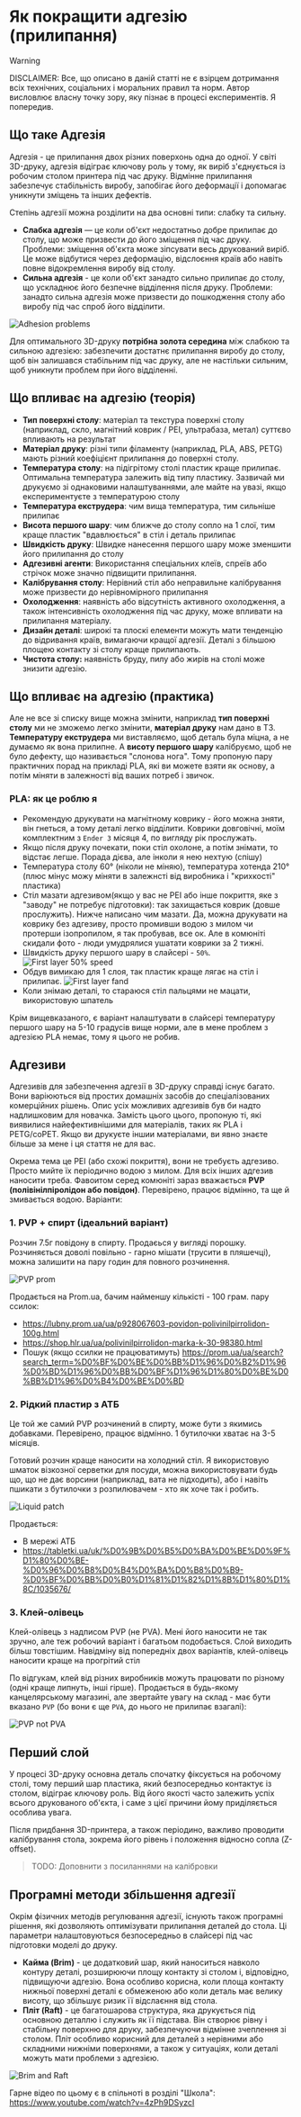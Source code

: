 # Як покращити адгезію (прилипання)

> [!WARNING]  
> DISCLAIMER: Все, що описано в даній статті не є взірцем дотримання
> всіх технічних, соціальних і моральних правил та норм.
> Автор висловлює власну точку зору, яку пізнає в процесі експериментів. Я попередив.


## Що таке Адгезія

Адгезія - це прилипання двох різних поверхонь одна до одної. У світі 3D-друку, адгезія відіграє ключову роль у тому, як виріб з'єднується із робочим столом принтера під час друку. Відмінне прилипання забезпечує стабільність виробу, запобігає його деформації і допомагає уникнути зміщень та інших дефектів.

Степінь адгезії можна розділити на два основні типи: слабку та сильну.

- **Слабка адгезія** — це коли об'єкт недостатньо добре прилипає до столу, що може призвести до його зміщення під час друку. Проблеми: зміщення об'єкта може зіпсувати весь друкований виріб. Це може відбутися через деформацію, відслоєння країв або навіть повне відокремлення виробу від столу.
- **Сильна адгезія** - це коли об'єкт занадто сильно прилипає до столу, що ускладнює його безпечне відділення після друку.
Проблеми: занадто сильна адгезія може призвести до пошкодження столу або виробу під час спроб його відділити.

![Adhesion problems](./img/adhesionProblems.png)

Для оптимального 3D-друку **потрібна золота середина** між слабкою та сильною адгезією: забезпечити достатнє прилипання виробу до столу, щоб він залишався стабільним під час друку, але не настільки сильним, щоб уникнути проблем при його відділенні.


## Що впливає на адгезію (теорія)

- **Тип поверхні столу**: матеріал та текстура поверхні столу (наприклад, скло, магнітний коврик / PEI, ультрабаза, метал) суттєво впливають на результат
- **Матеріал друку**: різні типи філаменту (наприклад, PLA, ABS, PETG) мають різний коефіцієнт прилипання до поверхні столу.
- **Температура столу**: на підігрітому столі пластик краще прилипає. Оптимальна температура залежить від типу пластику. Зазвичай ми друкуємо зі однаковими налаштуваннями, але майте на увазі, якщо експериментуєте з температурою столу
- **Температура екструдера**: чим вища температура, тим сильніше прилипає
- **Висота першого шару**: чим ближче до столу сопло на 1 слої, тим краще пластик "вдавлюється" в стіл і деталь прилипає
- **Швидкість друку**: Швидке нанесення першого шару може зменшити його прилипання до столу
- **Адгезивні агенти**: Використання спеціальних клеїв, спреїв або стрічок може значно підвищити прилипання.
- **Калібрування столу**: Нерівний стіл або неправильне калібрування може призвести до нерівномірного прилипання
- **Охолодження**: наявність або відсутність активного охолодження, а також інтенсивність охолодження під час друку, може впливати на прилипання матеріалу.
- **Дизайн деталі**: широкі та плоскі елементи можуть мати тенденцію до відривання країв, вимагаючи кращої адгезії. Деталі з більшою площею контакту зі столу краще прилипають.
- **Чистота столу:** наявність бруду, пилу або жирів на столі може знизити адгезію.


## Що впливає на адгезію (практика)

Але не все зі списку вище можна змінити, наприклад **тип поверхні столу** ми не зможемо легко змінити, **матеріал друку** нам дано в ТЗ. **Температуру екструдера** ми виставляємо, щоб деталь була міцна, а не думаємо як вона прилипне. А **висоту першого шару** калібруємо, щоб не було дефекту, що називається "слонова нога". Тому пропоную пару практичних порад на прикладі PLA, які ви можете взяти як основу, а потім міняти в залежності від ваших потреб і звичок.

### PLA: як це роблю я

- Рекомендую друкувати на магнітному коврику - його можна зняти, він гнеться, а тому деталі легко відділити. Коврики довговічні, моїм комплектним з `Ender 3` місяця 4, по вигляду рік прослужать.
- Якщо після друку почекати, поки стіл охолоне, а потім знімати, то відстає легше. Порада дієва, але інколи я нею нехтую (спішу)
- Температура столу 60° (ніколи не міняю), температура хотенда 210° (плюс мінус можу міняти в залежнсті від виробника і "крихкості" пластика)
- Стіл мазати адгезивом(якщо у вас не PEI або інше покриття, яке з "заводу" не потребує підготовки): так захищається коврик (довше прослужить). Нижче написано чим мазати. Да, можна друкувати на коврику без адгезиву, просто промивши водою з милом чи протерши ізопропилом, я так пробував, все ок. Але в комюніті скидали фото - люди умудрялися ушатати коврики за 2 тижні.
- Швидкість друку першого шару в слайсері - `50%`.
  ![First layer 50% speed](./img/firstLayer50percSpeed.png)
- Обдув вимикаю для 1 слоя, так пластик краще лягає на стіл і прилипає.
  ![First layer fand](./img/firstLayerFan.png)
- Коли знімаю деталі, то стараюся стіл пальцями не мацати, використовую шпатель

Крім вищевказаного, є варіант налаштувати в слайсері температуру першого шару на 5-10 градусів вище норми, але в мене проблем з адгезією PLA немає, тому я цього не робив.


## Адгезиви

Адгезивів для забезпечення адгезії в 3D-друку справді існує багато. Вони варіюються від простих домашніх засобів до спеціалізованих комерційних рішень. Опис усіх можливих адгезивів був би надто надлишковим для новачка. Замість цього цього, пропоную ті, які виявилися найефективнішими для матеріалів, таких як PLA і PETG/coPET.
Якщо ви друкуєте іншии матеріалами, ви явно знаєте більше за мене і ця стаття не для вас.

Окрема тема це PEI (або схожі покриття), вони не требуєть адгезиво. Просто мийте їх періодично водою з милом. Для всіх інших адгезив  наносити треба. Фавоитом серед комюніті зараз вважається **PVP (полівінілпіролідон або повідон)**. Перевірено, працює відмінно, та ще й змивається водою. Варіанти:

### 1. PVP + спирт (ідеальний варіант)

Розчин 7.5г повідону в спирту. Продаєься у вигляді порошку. Розчиняється доволі повільно - гарно мішати (трусити в пляшечці), можна залишити на пару годин для повного розчинення.

![PVP prom](img/pvpProm.png)

Продається на Prom.ua, бачим найменшу кількісті - 100 грам. пару ссилок:

- https://lubny.prom.ua/ua/p928067603-povidon-polivinilpirrolidon-100g.html
- https://shop.hlr.ua/ua/polivinilpirrolidon-marka-k-30-98380.html
- Пошук (якщо ссилки не працюватимуть) https://prom.ua/ua/search?search_term=%D0%BF%D0%BE%D0%BB%D1%96%D0%B2%D1%96%D0%BD%D1%96%D0%BB%D0%BF%D1%96%D1%80%D0%BE%D0%BB%D1%96%D0%B4%D0%BE%D0%BD


### 2. Рідкий пластир з АТБ

Це той же самий PVP розчинений в спирту, може бути з якимись добавками. Перевірено, працює відмінно. 1 бутилочки хватає на 3-5 місяців.

Готовий розчин краще наносити на холодний стіл. Я використовую шматок візкозної серветки для посуди, можна використовувати будь що, що не дає ворсини (наприклад, вата не підходить), або і навіть пшикати з бутилочки з розпилювачем - хто як хоче так і робить.

![Liquid patch](img/liquidPatch.png)

Продається:

- В мережі АТБ
- https://tabletki.ua/uk/%D0%9B%D0%B5%D0%BA%D0%BE%D0%9F%D1%80%D0%BE-%D0%96%D0%B8%D0%B4%D0%BA%D0%B8%D0%B9-%D0%BF%D0%BB%D0%B0%D1%81%D1%82%D1%8B%D1%80%D1%8C/1035676/ 

### 3. Клей-олівець

Клей-олівець з надписом PVP (не PVA). Мені його наносити не так зручно, але теж робочий варіант і багатьом подобається. Слой виходить більш товстішим. Навідміну від попередніх двох варіантів, клей-олівець наносити краще на прогрітий стіл

По відгукам, клей від різних виробників можуть працювати по різному (одні краще липнуть, інші гірше). Продається в будь-якому канцелярському магазині, але звертайте увагу на склад - має бути вказано `PVP` (бо вони є ще `PVA`, до нього не прилипає взагалі):

![PVP not PVA](img/pvpNotPva.png)


## Перший слой

У процесі 3D-друку основна деталь спочатку фіксується на робочому столі, тому перший шар пластика, який безпосередньо контактує із столом, відіграє ключову роль. Від його якості часто залежить успіх всього друкованого об'єкта, і саме з цієї причини йому приділяється особлива увага.

Після придбання 3D-принтера, а також періодино, важливо проводити калібрування стола, зокрема його рівень і положення відносно сопла (Z-offset).

> TODO: Доповнити з посиланнями на калібровки


## Програмні методи збільшення адгезії

Окрім фізичних методів регулювання адгезії, існують також програмні рішення, які дозволяють оптимізувати прилипання деталей до стола. Ці параметри налаштовуються безпосередньо в слайсері під час підготовки моделі до друку.

- **Кайма (Brim)** - це додатковий шар, який наноситься навколо контуру деталі, розширюючи площу контакту зі столом і, відповідно, підвищуючи адгезію. Вона особливо корисна, коли площа контакту нижньої поверхні деталі є обмеженою або коли деталь має велику висоту, що збільшує ризик її відслаєння від стола.
- **Пліт (Raft)** - це багатошарова структура, яка друкується під основною деталлю і служить як її підстава. Він створює рівну і стабільну поверхню для друку, забезпечуючи відмінне зчеплення зі столом. Пліт особливо корисний для деталей з нерівними або складними нижніми поверхнями, а також у ситуаціях, коли деталі можуть мати проблеми з адгезією.

![Brim and Raft](img/brimAndRaft.png)

Гарне відео по цьому є в спільноті в розділі "Школа": https://www.youtube.com/watch?v=4zPh9DSyzcI 
